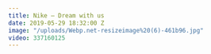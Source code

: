 ```yaml
---
title: Nike – Dream with us
date: 2019-05-29 18:32:00 Z
image: "/uploads/Webp.net-resizeimage%20(6)-461b96.jpg"
video: 337160125
---
```


